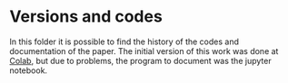 # Versions and codes
In this folder it is possible to find the history of the codes and documentation of the paper. The initial version of this work was done at [Colab](https://colab.research.google.com/drive/1wPIykUu6MUhz7HeYoesajYlYKoeVE_S4?usp=sharing), but due to problems, the program to document was the jupyter notebook.
